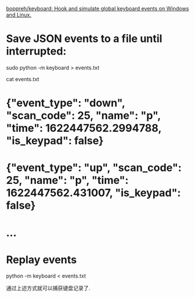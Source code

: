 [boppreh/keyboard: Hook and simulate global keyboard events on Windows and Linux\.](https://github.com/boppreh/keyboard)

# Save JSON events to a file until interrupted:
sudo python -m keyboard > events.txt

cat events.txt
# {"event_type": "down", "scan_code": 25, "name": "p", "time": 1622447562.2994788, "is_keypad": false}
# {"event_type": "up", "scan_code": 25, "name": "p", "time": 1622447562.431007, "is_keypad": false}
# ...

# Replay events
python -m keyboard < events.txt

通过上述方式就可以捕获键盘记录了.